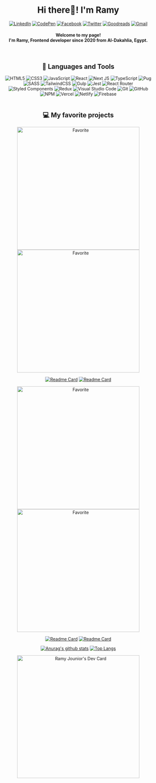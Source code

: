 <div align="center">

 <h1 align="center"> Hi there👋! I'm Ramy</h1>

<div align="center">
 
  <a href="https://www.linkedin.com/in/ramy-al-sabry-98637b202/" target="_blank">![LinkedIn](https://img.shields.io/badge/linkedin-%230077B5.svg?style=for-the-badge&logo=linkedin&logoColor=white)</a>
  <a href="https://codepen.io/ramy5" target="_blank">![CodePen](https://img.shields.io/badge/Codepen-000000?style=for-the-badge&logo=codepen&logoColor=white)</a>
  <a href="https://www.facebook.com/profile.php?id=100008124648610" target="_blank">![Facebook](https://img.shields.io/badge/Facebook-%231877F2.svg?style=for-the-badge&logo=Facebook&logoColor=white)</a>
  <a href="https://twitter.com/RamySabry511" target="_blank">![Twitter](https://img.shields.io/badge/Twitter-%231DA1F2.svg?style=for-the-badge&logo=Twitter&logoColor=white)</a>
  <a href="https://www.goodreads.com/user/show/148460223-ramy-al-sabry" target="_blank">![Goodreads](https://img.shields.io/badge/Goodreads-F3F1EA?style=for-the-badge&logo=goodreads&logoColor=372213)</a>
  <a href="https://mail.google.com/mail/u/0/#inbox?compose=DmwnWtDrQgqvJNvnPpQpKngXltLmrbrssbvcmKPxGKkrBllcKGsmgnGLNWbqJGFkFDtRhkCLXKJV" target="_blank">![Gmail](https://img.shields.io/badge/Gmail-D14836?style=for-the-badge&logo=gmail&logoColor=white)</a>
 
 </div>
 <h4 align="center">Welcome to my page!<br>
 I'm Ramy, Frontend developer since 2020 from  Al-Dakahlia, Egypt.</h4>
 <br>

 ## 💼 Languages and Tools<br>
 ![HTML5](https://img.shields.io/badge/html5-%23E34F26.svg?style=for-the-badge&logo=html5&logoColor=white)
 ![CSS3](https://img.shields.io/badge/css3-%231572B6.svg?style=for-the-badge&logo=css3&logoColor=white)
 ![JavaScript](https://img.shields.io/badge/javascript-%23323330.svg?style=for-the-badge&logo=javascript&logoColor=%23F7DF1E)
 ![React](https://img.shields.io/badge/react-%2320232a.svg?style=for-the-badge&logo=react&logoColor=%2361DAFB)
 ![Next JS](https://img.shields.io/badge/Next-black?style=for-the-badge&logo=next.js&logoColor=white)
 ![TypeScript](https://img.shields.io/badge/typescript-%23007ACC.svg?style=for-the-badge&logo=typescript&logoColor=white)
 ![Pug](https://img.shields.io/badge/Pug-FFF?style=for-the-badge&logo=pug&logoColor=A86454)
 ![SASS](https://img.shields.io/badge/SASS-hotpink.svg?style=for-the-badge&logo=SASS&logoColor=white)
 ![TailwindCSS](https://img.shields.io/badge/tailwindcss-%2338B2AC.svg?style=for-the-badge&logo=tailwind-css&logoColor=white)
 ![Gulp](https://img.shields.io/badge/GULP-%23CF4647.svg?style=for-the-badge&logo=gulp&logoColor=white)
 ![Jest](https://img.shields.io/badge/-jest-%23C21325?style=for-the-badge&logo=jest&logoColor=white)
 ![React Router](https://img.shields.io/badge/React_Router-CA4245?style=for-the-badge&logo=react-router&logoColor=white)
 ![Styled Components](https://img.shields.io/badge/styled--components-DB7093?style=for-the-badge&logo=styled-components&logoColor=white)
 ![Redux](https://img.shields.io/badge/redux-%23593d88.svg?style=for-the-badge&logo=redux&logoColor=white)
 ![Visual Studio Code](https://img.shields.io/badge/Visual%20Studio%20Code-0078d7.svg?style=for-the-badge&logo=visual-studio-code&logoColor=white)
 ![Git](https://img.shields.io/badge/git-%23F05033.svg?style=for-the-badge&logo=git&logoColor=white)
 ![GitHub](https://img.shields.io/badge/github-%23121011.svg?style=for-the-badge&logo=github&logoColor=white)
 ![NPM](https://img.shields.io/badge/NPM-%23000000.svg?style=for-the-badge&logo=npm&logoColor=white)
 ![Vercel](https://img.shields.io/badge/vercel-%23000000.svg?style=for-the-badge&logo=vercel&logoColor=white)
 ![Netlify](https://img.shields.io/badge/netlify-%23000000.svg?style=for-the-badge&logo=netlify&logoColor=#00C7B7)
 ![Firebase](https://img.shields.io/badge/Firebase-039BE5?style=for-the-badge&logo=Firebase&logoColor=white)
 <br><br>

 ## 💻 My favorite projects
 <div>
  <img style="width: 400px" src="https://user-images.githubusercontent.com/74501165/232224459-ba22a7ec-e0bf-43df-ac57-fbba2c924ea9.png" alt="Favorite">
  <img style="width: 400px; margin: auto" src="https://user-images.githubusercontent.com/74501165/234903328-634ce5ca-589e-4b7b-a38f-1135de5f3f0b.png" alt="Favorite">
 </div>

 [![Readme Card](https://github-readme-stats.vercel.app/api/pin/?username=Ramy5&repo=Forkify-App&theme=github_dark)](https://github.com/Ramy5/forkify-app)
 [![Readme Card](https://github-readme-stats.vercel.app/api/pin/?username=Ramy5&repo=IMDb-Clone&theme=github_dark)](https://github.com/Ramy5/IMDb-Clone)
 
 <div>
  <img style="width: 400px" src="https://github.com/Ramy5/Google-Clone/assets/74501165/988dafa0-e045-447b-9a09-46bb989766ef" alt="Favorite">
  <img style="width: 400px" src="https://user-images.githubusercontent.com/74501165/232223906-3e93f02d-01d9-4cb9-8e0d-3a960d64d053.png" alt="Favorite">
 </div>
 
 [![Readme Card](https://github-readme-stats.vercel.app/api/pin/?username=Ramy5&repo=Google-Clone&theme=github_dark)](https://github.com/Ramy5/Google-Clone)
 [![Readme Card](https://github-readme-stats.vercel.app/api/pin/?username=Ramy5&repo=Natours-clone&theme=github_dark)](https://github.com/Ramy5/Natours-clone)

 [![Anurag's github stats](https://github-readme-stats.vercel.app/api?username=Ramy5&theme=chartreuse-dark)](https://github.com/anuraghazra/github-readme-stats)
 [![Top Langs](https://github-readme-stats.vercel.app/api/top-langs/?username=Ramy5&theme=chartreuse-dark&layout=compact)](https://github.com/Ramy5)
 
 <a href="https://app.daily.dev/ramysabry"><img src="https://api.daily.dev/devcards/eba3fb2963334f9fa6c2c046c806f0f6.png?r=hdx" width="400" alt="Ramy Jounior's Dev Card"/></a>


</div>
